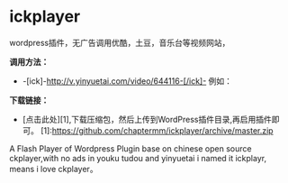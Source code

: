 # ickplayer

wordpress插件，无广告调用优酷，土豆，音乐台等视频网站，

**调用方法：**
- -[ick]-http://v.yinyuetai.com/video/644116-[/ick]-
例如：

**下载链接：**
- [点击此处][1],下载压缩包，然后上传到WordPress插件目录,再启用插件即可。
[1]:https://github.com/chaptermm/ickplayer/archive/master.zip


A Flash Player of Wordpress Plugin base on chinese open source ckplayer,with no ads in youku tudou and yinyuetai
i named it ickplayr, means i love ckplayer。
